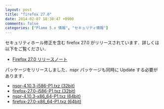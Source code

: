 ```yaml
---
layout: post
title: "firefox 27.0"
date: 2014-02-07 18:38:47 +0900
comments: false
categories: ["Plamo 5.x 情報", "セキュリティ情報"]
---
```


セキュリティホール修正を含む firefox 27.0 がリリースされています．詳しくは以下をご覧ください．

* [Firefox 27.0 リリースノート](http://www.mozilla.jp/firefox/27.0/releasenotes/)

パッケージをリリースしました．nspr パッケージも同時に Update する必要があります．

* [nspr-4.10.3-i586-P1.txz (32bit)](ftp://plamo.linet.gr.jp/pub/Plamo-5.x/x86/plamo/04_xapps/nspr-4.10.3-i586-P1.txz)
* [firefox-27.0-i586-P1.txz (32bit)](ftp://plamo.linet.gr.jp/pub/Plamo-5.x/x86/plamo/04_xapps/firefox-27.0-i586-P1.txz)
* [nspr-4.10.3-x86_64-P1.txz (64bit)](ftp://plamo.linet.gr.jp/pub/Plamo-5.x/x86_64/plamo/04_xapps/nspr-4.10.3-x86_64-P1.txz)
* [firefox-27.0-x86_64-P1.txz (64bit)](ftp://plamo.linet.gr.jp/pub/Plamo-5.x/x86_64/plamo/04_xapps/firefox-27.0-x86_64-P1.txz)